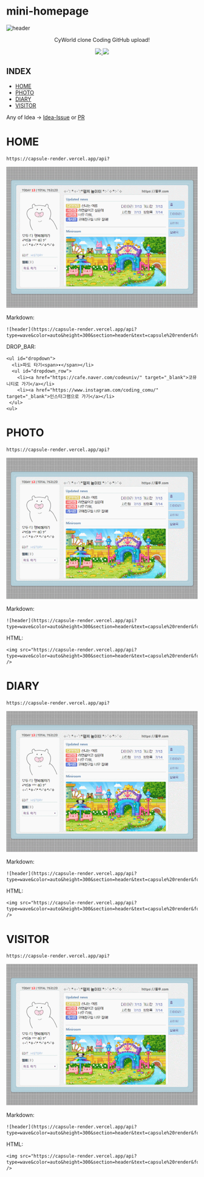 # mini-homepage
![header](https://capsule-render.vercel.app/api?type=waving&color=auto&height=300&section=header&text=CyWorld%20WebPage&fontSize=90&animation=fadeIn&fontAlignY=38&desc=CLONE%20CODING%20GITHUB%20(❁´▽`❁)%20*✲ﾟ*&descAlignY=51&descAlign=62)
<p align='center'> CyWorld clone Coding GitHub upload! </p>
<p align='center'>
  <a href="https://github.com/kyechan99/capsule-render/labels/Idea">
    <img src="https://img.shields.io/badge/IDEA%20ISSUE%20-%23F7DF1E.svg?&style=for-the-badge&&logoColor=white"/>
  </a>
  <a href="#demo">
    <img src="https://img.shields.io/badge/DEMO%20-%234FC08D.svg?&style=for-the-badge&&logoColor=white"/>
  </a>
</p>

## INDEX
- [HOME](#HOME)
- [PHOTO](#PHOTO)
- [DIARY](#DIARY)
- [VISITOR](#VISITOR)


Any of Idea -> [Idea-Issue](https://github.com/kyechan99/capsule-render/labels/Idea) or [PR](https://github.com/kyechan99/capsule-render/pulls)

# HOME
```
https://capsule-render.vercel.app/api?
```
![Alt text](/demo/HOME.gif)

Markdown:
```
![header](https://capsule-render.vercel.app/api?type=wave&color=auto&height=300&section=header&text=capsule%20render&fontSize=90)
```

DROP_BAR:
```
<ul id="dropdown">
  <li>파도 타기<span>▾</span></li>
  <ul id="dropdown_row">
    <li><a href="https://cafe.naver.com/codeuniv/" target="_blank">코뮤니티로 가기</a></li>
    <li><a href="https://www.instagram.com/coding_comu/" target="_blank">인스타그램으로 가기</a></li>
 </ul>
<ul>
```
# PHOTO
```
https://capsule-render.vercel.app/api?
```
![Alt text](/demo/PHOTO.gif)

Markdown:
```
![header](https://capsule-render.vercel.app/api?type=wave&color=auto&height=300&section=header&text=capsule%20render&fontSize=90)
```

HTML:
```
<img src="https://capsule-render.vercel.app/api?type=wave&color=auto&height=300&section=header&text=capsule%20render&fontSize=90" />
```
# DIARY
```
https://capsule-render.vercel.app/api?
```
![Alt text](/demo/DIARY.gif)

Markdown:
```
![header](https://capsule-render.vercel.app/api?type=wave&color=auto&height=300&section=header&text=capsule%20render&fontSize=90)
```

HTML:
```
<img src="https://capsule-render.vercel.app/api?type=wave&color=auto&height=300&section=header&text=capsule%20render&fontSize=90" />
```
# VISITOR
```
https://capsule-render.vercel.app/api?
```
![Alt text](/demo/VISITOR.gif)

Markdown:
```
![header](https://capsule-render.vercel.app/api?type=wave&color=auto&height=300&section=header&text=capsule%20render&fontSize=90)
```

HTML:
```
<img src="https://capsule-render.vercel.app/api?type=wave&color=auto&height=300&section=header&text=capsule%20render&fontSize=90" />
```
